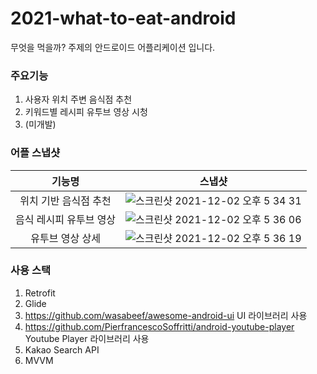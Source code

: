 # 2021-what-to-eat-android
무엇을 먹을까? 주제의 안드로이드 어플리케이션 입니다.

### 주요기능
1. 사용자 위치 주변 음식점 추천
2. 키워드별 레시피 유투브 영상 시청
3. (미개발)

### 어플 스냅샷
기능명|스냅샷|
|:--:|--|
|위치 기반 음식점 추천|![스크린샷 2021-12-02 오후 5 34 31](https://user-images.githubusercontent.com/68371979/144386977-18cbf700-6504-49ab-bf06-4c2e7f0e9911.png)|
|음식 레시피 유투브 영상|![스크린샷 2021-12-02 오후 5 36 06](https://user-images.githubusercontent.com/68371979/144387013-0789f1e2-5d31-427a-b624-38822517dda7.png)|
|유투브 영상 상세|![스크린샷 2021-12-02 오후 5 36 19](https://user-images.githubusercontent.com/68371979/144387034-05cbbc89-a713-4975-9973-dc3744497146.png)|




### 사용 스택
1. Retrofit
2. Glide
3. https://github.com/wasabeef/awesome-android-ui UI 라이브러리 사용
4. https://github.com/PierfrancescoSoffritti/android-youtube-player Youtube Player 라이브러리 사용
5. Kakao Search API
6. MVVM 
